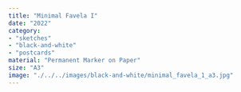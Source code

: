 ```yaml
---
title: "Minimal Favela I"
date: "2022"
category: 
- "sketches"
- "black-and-white"
- "postcards"
material: "Permanent Marker on Paper"
size: "A3"
image: "./../../images/black-and-white/minimal_favela_1_a3.jpg"
---
```



